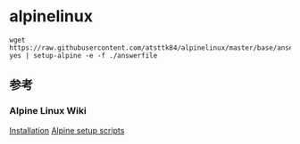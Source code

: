 # alpinelinux

```
wget https://raw.githubusercontent.com/atsttk84/alpinelinux/master/base/anserfile
yes | setup-alpine -e -f ./answerfile
```

## 参考
### Alpine Linux Wiki
[Installation](https://wiki.alpinelinux.org/wiki/Installation "Installation")
[Alpine setup scripts](https://wiki.alpinelinux.org/wiki/Alpine_setup_scripts "Alpine setup scripts")

